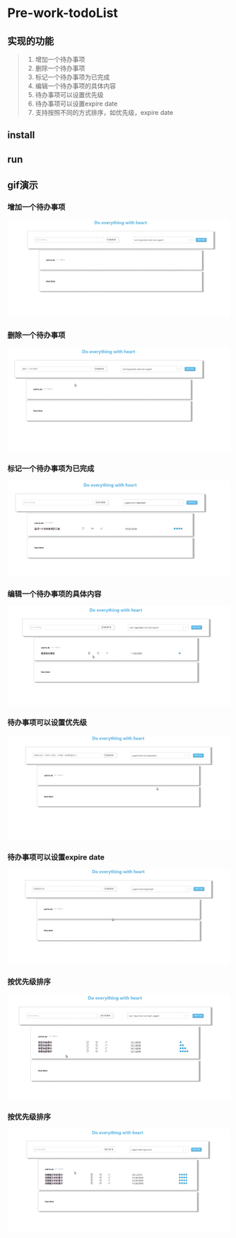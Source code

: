 # Pre-work-todoList
## 实现的功能
> 1. 增加一个待办事项
> 2. 删除一个待办事项
> 3. 标记一个待办事项为已完成
> 4. 编辑一个待办事项的具体内容
> 5. 待办事项可以设置优先级
> 6. 待办事项可以设置expire date
> 7. 支持按照不同的方式排序，如优先级，expire date

## install


## run

## gif演示
### 增加一个待办事项
![image](https://github.com/yewenjunfighting/Pre-work-todoList/blob/master/screenShots/addItem.gif)
### 删除一个待办事项
![image](https://github.com/yewenjunfighting/Pre-work-todoList/blob/master/screenShots/deleteitem.gif)
### 标记一个待办事项为已完成
![image](https://github.com/yewenjunfighting/Pre-work-todoList/blob/master/screenShots/done.gif)
### 编辑一个待办事项的具体内容
![image](https://github.com/yewenjunfighting/Pre-work-todoList/blob/master/screenShots/edit.gif)
### 待办事项可以设置优先级
![image](https://github.com/yewenjunfighting/Pre-work-todoList/blob/master/screenShots/setPri.gif)
### 待办事项可以设置expire date
![image](https://github.com/yewenjunfighting/Pre-work-todoList/blob/master/screenShots/setexpire.gif)
### 按优先级排序
![image](https://github.com/yewenjunfighting/Pre-work-todoList/blob/master/screenShots/sortPri.gif)
### 按优先级排序
![image](https://github.com/yewenjunfighting/Pre-work-todoList/blob/master/screenShots/sortDate.gif)
